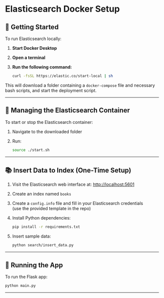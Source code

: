 # Elasticsearch Docker Setup


## 🚀 Getting Started

To run Elasticsearch locally:

1. **Start Docker Desktop**
2. **Open a terminal**
3. **Run the following command:**

   ```bash
   curl -fsSL https://elastic.co/start-local | sh
   ```

This will download a folder containing a `docker-compose` file and necessary bash scripts, and start the deployment script.

---

## 🧰 Managing the Elasticsearch Container

To start or stop the Elasticsearch container:

1. Navigate to the downloaded folder
2. Run:

   ```bash
   source ./start.sh
   ```

---

## 📚 Insert Data to Index (One-Time Setup)

1. Visit the Elasticsearch web interface at: [http://localhost:5601](http://localhost:5601)
2. Create an index named `books`
3. Create a `config.info` file and fill in your Elasticsearch credentials  
   (use the provided template in the repo)
4. Install Python dependencies:

   ```bash
   pip install -r requirements.txt
   ```

5. Insert sample data:

   ```bash
   python search/insert_data.py
   ```

---

## 🧪 Running the App

To run the Flask app:

```bash
python main.py
```

---
